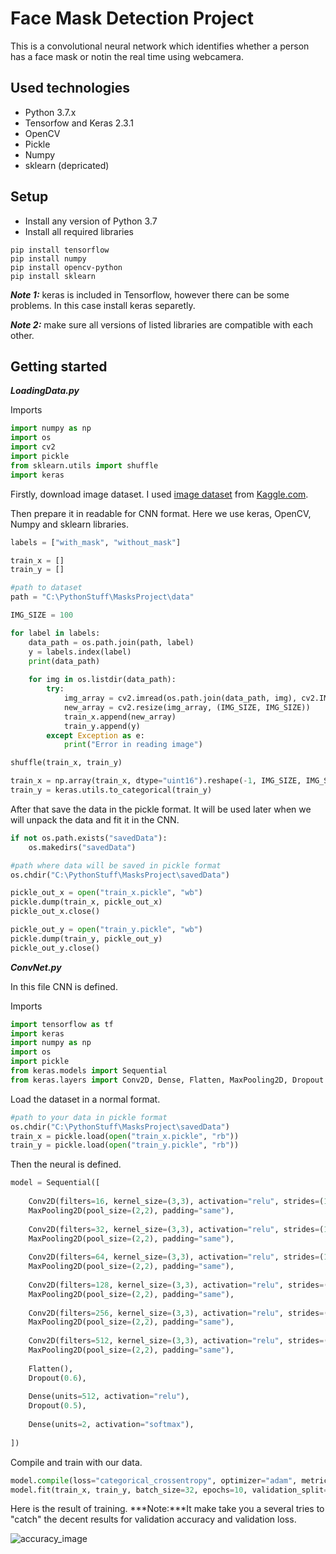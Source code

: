 # Face Mask Detection Project

This is a convolutional neural network which identifies whether a person has a face mask or notin the real time using webcamera.

## Used technologies

* Python 3.7.x 
* Tensorfow and Keras 2.3.1
* OpenCV
* Pickle
* Numpy
* sklearn (depricated)

## Setup

* Install any version of Python 3.7
* Install all required libraries

```
pip install tensorflow
pip install numpy
pip install opencv-python
pip install sklearn
```

***Note 1:*** keras is included in Tensorflow, however there can be some problems. In this case install keras separetly.

***Note 2:*** make sure all versions of listed libraries are compatible with each other.

## Getting started

***LoadingData.py***

Imports
```python
import numpy as np
import os
import cv2
import pickle
from sklearn.utils import shuffle
import keras
```

Firstly, download image dataset. I used [image dataset](https://www.kaggle.com/omkargurav/face-mask-dataset) from [Kaggle.com](https://www.kaggle.com/).

Then prepare it in readable for CNN format. Here we use keras, OpenCV, Numpy and sklearn libraries. 

```python
labels = ["with_mask", "without_mask"]

train_x = []
train_y = []

#path to dataset
path = "C:\PythonStuff\MasksProject\data"  

IMG_SIZE = 100

for label in labels:
    data_path = os.path.join(path, label)
    y = labels.index(label)
    print(data_path)
   
    for img in os.listdir(data_path):
        try:
            img_array = cv2.imread(os.path.join(data_path, img), cv2.IMREAD_GRAYSCALE)
            new_array = cv2.resize(img_array, (IMG_SIZE, IMG_SIZE))
            train_x.append(new_array)
            train_y.append(y)
        except Exception as e:
            print("Error in reading image")

shuffle(train_x, train_y)

train_x = np.array(train_x, dtype="uint16").reshape(-1, IMG_SIZE, IMG_SIZE, 1)
train_y = keras.utils.to_categorical(train_y)
```
 
After that save the data in the pickle format. It will be used later when we will unpack the data and fit it in the CNN.
```python
if not os.path.exists("savedData"):
    os.makedirs("savedData")

#path where data will be saved in pickle format
os.chdir("C:\PythonStuff\MasksProject\savedData")

pickle_out_x = open("train_x.pickle", "wb")
pickle.dump(train_x, pickle_out_x)    
pickle_out_x.close()

pickle_out_y = open("train_y.pickle", "wb")
pickle.dump(train_y, pickle_out_y)
pickle_out_y.close()  
```

***ConvNet.py***

In this file CNN is defined.

Imports

```python
import tensorflow as tf
import keras
import numpy as np
import os
import pickle
from keras.models import Sequential
from keras.layers import Conv2D, Dense, Flatten, MaxPooling2D, Dropout
```

Load the dataset in a normal format.

```python
#path to your data in pickle format
os.chdir("C:\PythonStuff\MasksProject\savedData")
train_x = pickle.load(open("train_x.pickle", "rb"))
train_y = pickle.load(open("train_y.pickle", "rb"))
```

Then the neural is defined.

```python
model = Sequential([
 
	Conv2D(filters=16, kernel_size=(3,3), activation="relu", strides=(1,1), padding="same", input_shape=train_x.shape[1:]), 
    MaxPooling2D(pool_size=(2,2), padding="same"),   
    
    Conv2D(filters=32, kernel_size=(3,3), activation="relu", strides=(1,1), padding="same"),
    MaxPooling2D(pool_size=(2,2), padding="same"),
    
    Conv2D(filters=64, kernel_size=(3,3), activation="relu", strides=(1,1), padding="same"),
    MaxPooling2D(pool_size=(2,2), padding="same"),
    
    Conv2D(filters=128, kernel_size=(3,3), activation="relu", strides=(1,1), padding="same", input_shape=train_x.shape[1:]), 
    MaxPooling2D(pool_size=(2,2), padding="same"),   
    
    Conv2D(filters=256, kernel_size=(3,3), activation="relu", strides=(1,1), padding="same"),
    MaxPooling2D(pool_size=(2,2), padding="same"),
    
    Conv2D(filters=512, kernel_size=(3,3), activation="relu", strides=(1,1), padding="same"),
    MaxPooling2D(pool_size=(2,2), padding="same"),
    
    Flatten(),
    Dropout(0.6),
    
    Dense(units=512, activation="relu"),
    Dropout(0.5),
    
    Dense(units=2, activation="softmax"),  
 
])
```

Compile and train with our data.

```python
model.compile(loss="categorical_crossentropy", optimizer="adam", metrics=["accuracy"])
model.fit(train_x, train_y, batch_size=32, epochs=10, validation_split=0.1)
```

Here is the result of training. 
***Note:***It make take you a several tries to "catch" the decent results for validation accuracy and validation loss.

![accuracy_image](C:\Users\CuriousPan\Desktop\accuracy)



